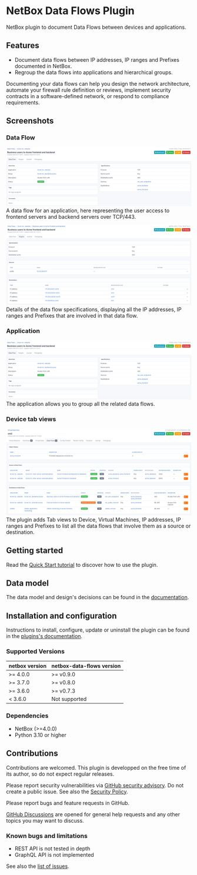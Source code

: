 # NetBox Data Flows Plugin

NetBox plugin to document Data Flows between devices and applications.

## Features

* Document data flows between IP addresses, IP ranges and Prefixes documented in NetBox.
* Regroup the data flows into applications and hierarchical groups.

Documenting your data flows can help you design the network architecture, automate your firewall rule definition or reviews, implement security contracts in a software-defined network, or respond to compliance requirements.

## Screenshots

### Data Flow

![Representation of a data flow](docs/media/readme-dataflow-details.png)
A data flow for an application, here representing the user access to frontend servers and backend servers over TCP/443.

![Targets of a data flow](docs/media/tuto-dataflow-targets.png)
Details of the data flow specifications, displaying all the IP addresses, IP ranges and Prefixes that are involved in that data flow.

### Application

![All the data flows mapped to one application](docs/media/readme-dataflow-details.png)
The application allows you to group all the related data flows.

### Device tab views

![List of data flows involving a VM](docs/media/tuto-vm-tab.png)
The plugin adds Tab views to Device, Virtual Machines, IP addresses, IP ranges and Prefixes to list all the data flows that involve them as a source or destination.

## Getting started

Read the [Quick Start tutorial](docs/quick-start.md) to discover how to use the plugin.

## Data model

The data model and design's decisions can be found in the [documentation](docs/data-model.md).

## Installation and configuration

Instructions to install, configure, update or uninstall the plugin can be found in the [plugins's documentation](docs/installation-configuration.md).

### Supported Versions

| netbox version | netbox-data-flows version |
| -------------- | ----------------------------- |
| >= 4.0.0       | >= v0.9.0                     |
| >= 3.7.0       | >= v0.8.0                     |
| >= 3.6.0       | >= v0.7.3                     |
|  < 3.6.0       | Not supported                 |

### Dependencies

* NetBox (>=4.0.0)
* Python 3.10 or higher


## Contributions

Contributions are welcomed. This plugin is developped on the free time of its author, so do not expect regular releases.

Please report security vulnerabilities via [GitHub security advisory](https://github.com/Alef-Burzmali/netbox-data-flows/security). Do not create a public issue. See also the [Security Policy](SECURITY.md).

Please report bugs and feature requests in GitHub.

[GitHub Discussions](https://github.com/Alef-Burzmali/netbox-data-flows/discussions) are opened for general help requests and any other topics you may want to discuss.

### Known bugs and limitations
* REST API is not tested in depth
* GraphQL API is not implemented

See also the [list of issues](https://github.com/Alef-Burzmali/netbox-data-flows/issues).
